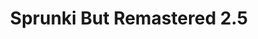---
slug: sprunki-but-remastered-25-2161
title: Sprunki But Remastered 2.5
description: "Sprunki But Remastered 2.5 is an exciting online game. Play for free directly in your browser!"
icon: /images/popular_mods/Sprunki But Remastered 2.5.png
url: https://wowtbc.net/sprunkin/remaster2.5/index.html
previewImage: /images/popular_mods/Sprunki But Remastered 2.5.png
type: popular mods

# SEO配置
seo:
  title: "Sprunki But Remastered 2.5 - Play Free Online Game | Fun Browser Games"
  description: "Sprunki But Remastered 2.5 - Play this fun online game for free in your browser. No download required!"
  ogImage: "/images/popular_mods/Sprunki But Remastered 2.5.png"
  keywords: "sprunki-but-remastered-25-2161, online game, browser game, free game, popular mods game, play online"

videoUrls:
  - https://www.youtube.com/embed/example1
  - https://www.youtube.com/embed/example2

whyPlay:
  title: "Why Play Sprunki But Remastered 2.5?"
  items:
    - "Immersive Gameplay: Sprunki But Remastered 2.5 offers an engaging and immersive gaming experience that will keep you entertained for hours"
    - "Challenging Levels: Test your skills with increasingly difficult challenges and obstacles"
    - "Beautiful Graphics: Enjoy stunning visuals and smooth animations that bring the game world to life"
    - "Regular Updates: New content and features are added regularly to keep the game fresh and exciting"
    - "Free to Play: Experience all the fun without spending a penny"
    - "Community Features: Connect with other players, share strategies, and compete for high scores"
    - "Cross-Platform: Play on any device with a web browser, no downloads required"

features:
  title: "Key Features of Sprunki But Remastered 2.5"
  image: "/images/popular_mods/Sprunki But Remastered 2.5.png"
  items:
    - "Intuitive Controls: Easy to learn controls make Sprunki But Remastered 2.5 accessible for players of all skill levels"
    - "Multiple Game Modes: Enjoy various gameplay options that provide different challenges and experiences"
    - "Character Customization: Personalize your gaming experience with unique characters and items"
    - "Achievement System: Complete special tasks to earn rewards and recognition"
    - "Leaderboards: Compete with players worldwide and see who can achieve the highest scores"

characteristics:
  title: "Game Characteristics"
  image: "/images/popular_mods/Sprunki But Remastered 2.5.png"
  items:
    - "Genre: Popular mods game with elements of strategy and skill"
    - "Difficulty: Suitable for both casual gamers and those seeking a challenge"
    - "Play Time: Quick sessions or extended gameplay, depending on your preference"
    - "Art Style: Vibrant and engaging visuals that enhance the gaming experience"
    - "Sound Design: Immersive audio that complements the gameplay perfectly"

info: "Sprunki But Remastered 2.5 is an exciting online game that offers players a unique and engaging gaming experience. With its intuitive controls, stunning visuals, and challenging gameplay, Sprunki But Remastered 2.5 provides hours of entertainment for players of all ages and skill levels. Whether you're looking for a quick gaming session during a break or an extended play session, Sprunki But Remastered 2.5 delivers an immersive experience that will keep you coming back for more. The game features multiple levels of increasing difficulty, ensuring that players are constantly challenged as they progress. With regular updates adding new content and features, Sprunki But Remastered 2.5 remains fresh and exciting, providing endless entertainment options for its growing community of players."

howToPlayIntro: "Welcome to Sprunki But Remastered 2.5! This guide will walk you through the basics and help you master the game. Whether you're a beginner or looking to improve your skills, these tips and instructions will enhance your gaming experience."

howToPlaySteps:
  - title: "Getting Started"
    description: "Begin your Sprunki But Remastered 2.5 adventure by familiarizing yourself with the controls. Use your keyboard or mouse to navigate through the game interface. The tutorial will guide you through the basic mechanics and help you understand the objectives."
  - title: "Understanding the Objectives"
    description: "In Sprunki But Remastered 2.5, your main goal is to progress through levels by completing specific objectives. Each level presents unique challenges that require different strategies and approaches."
  - title: "Mastering the Controls"
    description: "Practice using the controls to improve your precision and reaction time. Sprunki But Remastered 2.5 requires quick reflexes and strategic thinking to overcome obstacles and defeat opponents."
  - title: "Utilizing Power-ups"
    description: "Collect power-ups throughout the game to enhance your abilities and overcome difficult challenges. Each power-up offers unique advantages that can be crucial for success."
  - title: "Developing Strategies"
    description: "As you progress in Sprunki But Remastered 2.5, develop effective strategies for different scenarios. Analyze patterns, anticipate challenges, and adapt your approach to maximize your performance."

faq:
  title: "Frequently Asked Questions about Sprunki But Remastered 2.5"
  items:
    - question: "Is Sprunki But Remastered 2.5 free to play?"
      answer: "Yes, Sprunki But Remastered 2.5 is completely free to play directly in your web browser. No downloads or purchases are required to enjoy the full game experience."
    - question: "Can I play Sprunki But Remastered 2.5 on mobile devices?"
      answer: "Yes, Sprunki But Remastered 2.5 is optimized for both desktop and mobile play. You can enjoy the game on any device with a web browser and internet connection."
    - question: "Are there any in-game purchases?"
      answer: "While Sprunki But Remastered 2.5 is free to play, there may be optional in-game purchases available for cosmetic items or additional features that don't affect core gameplay."
    - question: "How often is Sprunki But Remastered 2.5 updated?"
      answer: "The developers regularly update Sprunki But Remastered 2.5 with new content, features, and improvements based on player feedback and game performance."
    - question: "Can I play Sprunki But Remastered 2.5 offline?"
      answer: "Currently, Sprunki But Remastered 2.5 requires an internet connection to play as it's a browser-based online game."
    - question: "Is Sprunki But Remastered 2.5 suitable for children?"
      answer: "Yes, Sprunki But Remastered 2.5 is designed to be family-friendly and suitable for players of all ages."
    - question: "How do I report bugs or issues?"
      answer: "If you encounter any problems while playing Sprunki But Remastered 2.5, you can report them through the game's support page or contact the developers directly through their website."
    - question: "Still Have Questions?"
      answer: "If you have additional questions about Sprunki But Remastered 2.5 that aren't covered in this FAQ, please visit our support center or contact our customer service team for assistance."
---